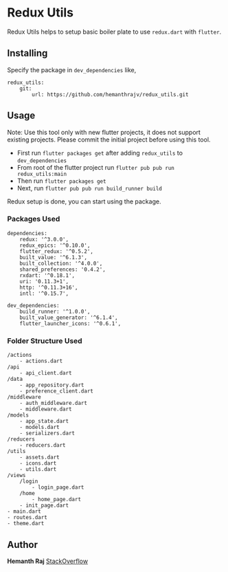 # Redux Utils

Redux Utils helps to setup basic boiler plate to use `redux.dart` with `flutter`.

## Installing

Specify the package in `dev_dependencies` like,

    redux_utils:
        git:
            url: https://github.com/hemanthrajv/redux_utils.git


## Usage

Note: Use this tool only with new flutter projects, it does not support existing projects. Please commit the initial project before using this tool.

* First run `flutter packages get` after adding `redux_utils` to `dev_dependencies`
* From root of the flutter project run `flutter pub pub run redux_utils:main`
* Then run `flutter packages get`
* Next, run `flutter pub pub run build_runner build`

Redux setup is done, you can start using the package.

### Packages Used
    dependencies:
        redux: '^3.0.0',
        redux_epics: '^0.10.0',
        flutter_redux: '^0.5.2',
        built_value: '^6.1.3',
        built_collection: '^4.0.0',
        shared_preferences: '0.4.2',
        rxdart: '^0.18.1',
        uri: '0.11.3+1',
        http: '^0.11.3+16',
        intl: '^0.15.7',

    dev_dependencies:
        build_runner: '^1.0.0',
        built_value_generator: '^6.1.4',
        flutter_launcher_icons: '^0.6.1',


### Folder Structure Used

    /actions
        - actions.dart
    /api
        - api_client.dart
    /data
        - app_repository.dart
        - preference_client.dart
    /middleware
        - auth_middleware.dart
        - middleware.dart
    /models
        - app_state.dart
        - models.dart
        - serializers.dart
    /reducers
        - reducers.dart
    /utils
        - assets.dart
        - icons.dart
        - utils.dart
    /views
        /login
            - login_page.dart
        /home
            - home_page.dart
        - init_page.dart
    - main.dart
    - routes.dart
    - theme.dart

## Author

**Hemanth Raj**
[StackOverflow](https://stackoverflow.com/users/8708524/hemanth-raj)


